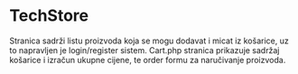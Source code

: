 # TechStore
Stranica sadrži listu proizvoda koja se mogu dodavat i micat iz košarice, uz to napravljen je login/register sistem.
Cart.php stranica prikazuje sadržaj košarice i izračun ukupne cijene, te order formu za naručivanje proizvoda.


